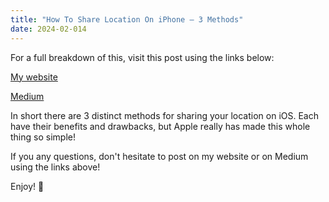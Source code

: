 ```yaml
---
title: "How To Share Location On iPhone — 3 Methods"
date: 2024-02-014
---
```


For a full breakdown of this, visit this post using the links below:

[My website](https://mharwood.uk/how-to-share-location-on-iphone-3-methods/)

[Medium](https://it-delinquent.medium.com/how-to-share-location-on-iphone-3-methods-10b7156b81a7)

In short there are 3 distinct methods for sharing your location on iOS. Each have their benefits and drawbacks, but Apple really has made this whole thing so simple!

If you any questions, don't hesitate to post on my website or on Medium using the links above!

Enjoy! 🎉

